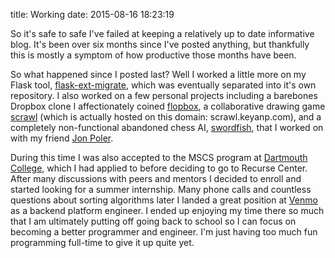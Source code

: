 title: Working
date: 2015-08-16 18:23:19

So it's safe to safe I've failed at keeping a relatively up to date informative blog. It's been over six months since I've posted anything, but thankfully this is mostly a symptom of how productive those months have been.

So what happened since I posted last? Well I worked a little more on my Flask tool, [flask-ext-migrate][1], which was eventually separated into it's own repository. I also worked on a few personal projects including a barebones Dropbox clone I affectionately coined [flopbox][2], a collaborative drawing game [scrawl][3] (which is actually hosted on this domain: scrawl.keyanp.com), and a completely non-functional abandoned chess AI, [swordfish][4], that I worked on with my friend [Jon Poler][5].

During this time I was also accepted to the MSCS program at [Dartmouth College][6], which I had applied to before deciding to go to Recurse Center. After many discussions with peers and mentors I decided to enroll and started looking for a summer internship. Many phone calls and countless questions about sorting algorithms later I landed a great position at [Venmo][7] as a backend platform engineer. I ended up enjoying my time there so much that I am ultimately putting off going back to school so I can focus on becoming a better programmer and engineer. I'm just having too much fun programming full-time to give it up quite yet.

[1]: https://github.com/pocoo/flask-ext-migrate
[2]: https://github.com/keyan/flopbox
[3]: https://github.com/keyan/scrawl
[4]: https://github.com/keyan/swordfish
[5]: https://github.com/jpoler
[6]: www.cs.dartmouth.edu
[7]: https://venmo.com/
